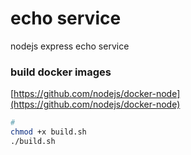 # echo service 

nodejs express echo service


### build docker images

[https://github.com/nodejs/docker-node](https://github.com/nodejs/docker-node)


```sh
# 
chmod +x build.sh
./build.sh
```
